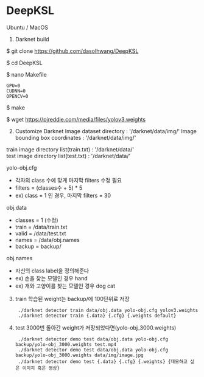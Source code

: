 # DeepKSL

Ubuntu / MacOS

1. Darknet build

$ git clone https://github.com/dasolhwang/DeepKSL

$ cd DeepKSL

$ nano Makefile

    GPU=0
    CUDNN=0
    OPENCV=0
    
$ make

$ wget https://pjreddie.com/media/files/yolov3.weights

2. Customize Darknet
Image dataset directory : '/darknet/data/img/'
Image bounding box coordinates : '/darknet/data/img/'

train image directory list(train.txt) : '/darknet/data/'  
test image directory list(test.txt) : '/darknet/data/' 

yolo-obj.cfg 
- 각자의 class 수에 맞게 마지막 filters 수정 필요 
- filters = (classes수 + 5) * 5
- ex) class = 1 인 경우, 마지막 filters = 30

obj.data
- classes = 1 (수정)
- train  = /data/train.txt
- valid  = /data/test.txt
- names = /data/obj.names
- backup = backup/

obj.names
- 자신의 class label을 정의해준다
- ex) 손을 찾는 모델인 경우
        hand
- ex) 개와 고양이를 찾는 모델인 경우 
        dog
        cat

3. train
학습된 weight는 backup/에 100단위로 저장

        ./darknet detector train data/obj.data yolo-obj.cfg yolov3.weights
        ./darknet detector train {.data} {.cfg} {.weights default}

  
4. test
3000번 돌아간 weight가 저장되었다면(yolo-obj_3000.weights)

        ./darknet detector demo test data/obj.data yolo-obj.cfg backup/yolo-obj_3000.weights test.mp4
        ./darknet detector demo test data/obj.data yolo-obj.cfg backup/yolo-obj_3000.weights data/img/image.jpg       
        ./darknet detector demo test {.data} {.cfg} {.weights} {데모하고 싶은 이미지 혹은 영상}        

